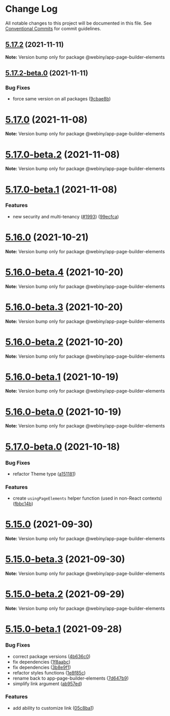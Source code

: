 # Change Log

All notable changes to this project will be documented in this file.
See [Conventional Commits](https://conventionalcommits.org) for commit guidelines.

## [5.17.2](https://github.com/webiny/webiny-js/compare/v5.17.2-beta.0...v5.17.2) (2021-11-11)

**Note:** Version bump only for package @webiny/app-page-builder-elements





## [5.17.2-beta.0](https://github.com/webiny/webiny-js/compare/v5.17.1...v5.17.2-beta.0) (2021-11-11)


### Bug Fixes

* force same version on all packages ([9cbae8b](https://github.com/webiny/webiny-js/commit/9cbae8b050900546eb17932c23a609593211c1c8))





# [5.17.0](https://github.com/webiny/webiny-js/compare/v5.17.0-beta.2...v5.17.0) (2021-11-08)

**Note:** Version bump only for package @webiny/app-page-builder-elements





# [5.17.0-beta.2](https://github.com/webiny/webiny-js/compare/v5.17.0-beta.1...v5.17.0-beta.2) (2021-11-08)

**Note:** Version bump only for package @webiny/app-page-builder-elements





# [5.17.0-beta.1](https://github.com/webiny/webiny-js/compare/v5.16.0...v5.17.0-beta.1) (2021-11-08)


### Features

* new security and multi-tenancy ([#1993](https://github.com/webiny/webiny-js/issues/1993)) ([99ecfca](https://github.com/webiny/webiny-js/commit/99ecfca45011cb0f6476c3bc5c883c56a055aaa0))





# [5.16.0](https://github.com/webiny/webiny-js/compare/v5.16.0-beta.4...v5.16.0) (2021-10-21)

**Note:** Version bump only for package @webiny/app-page-builder-elements





# [5.16.0-beta.4](https://github.com/webiny/webiny-js/compare/v5.16.0-beta.3...v5.16.0-beta.4) (2021-10-20)

**Note:** Version bump only for package @webiny/app-page-builder-elements





# [5.16.0-beta.3](https://github.com/webiny/webiny-js/compare/v5.16.0-beta.2...v5.16.0-beta.3) (2021-10-20)

**Note:** Version bump only for package @webiny/app-page-builder-elements





# [5.16.0-beta.2](https://github.com/webiny/webiny-js/compare/v5.16.0-beta.1...v5.16.0-beta.2) (2021-10-20)

**Note:** Version bump only for package @webiny/app-page-builder-elements





# [5.16.0-beta.1](https://github.com/webiny/webiny-js/compare/v5.16.0-beta.0...v5.16.0-beta.1) (2021-10-19)

**Note:** Version bump only for package @webiny/app-page-builder-elements





# [5.16.0-beta.0](https://github.com/webiny/webiny-js/compare/v5.17.0-beta.0...v5.16.0-beta.0) (2021-10-19)

**Note:** Version bump only for package @webiny/app-page-builder-elements





# [5.17.0-beta.0](https://github.com/webiny/webiny-js/compare/v5.15.0...v5.17.0-beta.0) (2021-10-18)


### Bug Fixes

* refactor Theme type ([a151181](https://github.com/webiny/webiny-js/commit/a151181d0a22ca12ae67037087c95481c2fe7e99))


### Features

* create `usingPageElements` helper function (used in non-React contexts) ([fbbc14b](https://github.com/webiny/webiny-js/commit/fbbc14b541b030fad21801ef9f7f7b44f4c2dcab))





# [5.15.0](https://github.com/webiny/webiny-js/compare/v5.15.0-beta.3...v5.15.0) (2021-09-30)

**Note:** Version bump only for package @webiny/app-page-builder-elements





# [5.15.0-beta.3](https://github.com/webiny/webiny-js/compare/v5.15.0-beta.2...v5.15.0-beta.3) (2021-09-30)

**Note:** Version bump only for package @webiny/app-page-builder-elements





# [5.15.0-beta.2](https://github.com/webiny/webiny-js/compare/v5.15.0-beta.1...v5.15.0-beta.2) (2021-09-29)

**Note:** Version bump only for package @webiny/app-page-builder-elements





# [5.15.0-beta.1](https://github.com/webiny/webiny-js/compare/v5.15.0-beta.0...v5.15.0-beta.1) (2021-09-28)


### Bug Fixes

* correct package versions ([4b636c0](https://github.com/webiny/webiny-js/commit/4b636c0054b281488909ed0578ba3036e4a4004a))
* fix dependencies ([1f8aabc](https://github.com/webiny/webiny-js/commit/1f8aabcce610f583345247c1ca08f7153da2dd89))
* fix dependencies ([3b8e9f1](https://github.com/webiny/webiny-js/commit/3b8e9f140900172a4ed377b5dd8e69e57bce573e))
* refactor styles functions ([1e8f85c](https://github.com/webiny/webiny-js/commit/1e8f85ca9d1f63e895217d9e9c1518089b2ae0c9))
* rename back to app-page-builder-elements ([7d647b9](https://github.com/webiny/webiny-js/commit/7d647b9dafd697830963734bd9b8d777b6841d58))
* simplify link argument ([ab957ed](https://github.com/webiny/webiny-js/commit/ab957ed0a34f9dc4aafab24044db715c6ab21163))


### Features

* add ability to customize link ([05c8ba1](https://github.com/webiny/webiny-js/commit/05c8ba17caa5de28e95565561eb58fdfe3335f21))
